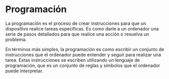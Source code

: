 # Programación

La programación es el proceso de crear instrucciones para que un dispositivo realice tareas específicas. Es como darle a un ordenador una serie de pasos detallados para que realice una acción o resuelva un problema.

En términos más simples, la programación es como escribir un conjunto de instrucciones que el ordenador puede entender y seguir para realizar una tarea. Estas instrucciones se escriben utilizando un lenguaje de programación, que es un conjunto de reglas y símbolos que el ordenador puede interpretar.
